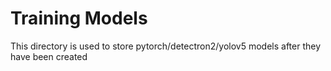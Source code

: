 # Training Models

This directory is used to store pytorch/detectron2/yolov5 models after they have been created